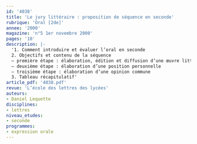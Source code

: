 ```yaml
---
id: '4038'
title: 'Le jury littéraire : proposition de séquence en seconde'
rubrique: 'Oral [2de]'
annee: '2000'
magazine: 'n°5 1er novembre 2000'
pages: '10'
description: |-
  '1. Comment introduire et évaluer l’oral en seconde
  2. Objectifs et contenu de la séquence
  – première étape : élaboration, édition et diffusion d’une œuvre littéraire
  – deuxième étape : élaboration d’une position personnelle
  – troisième étape : élaboration d’une opinion commune
  3. Tableau récapitulatif'
article_pdf: '4038.pdf'
revue: 'L’école des lettres des lycées'
auteurs:
- Daniel Lequette
disciplines:
- lettres
niveau_etudes:
- seconde
programmes:
- expression orale
---
```

